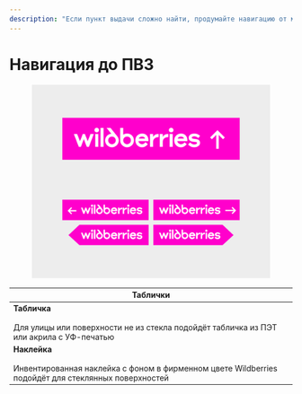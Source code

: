 ```yaml
---
description: "Если пункт выдачи сложно найти, продумайте навигацию от мест, где людей много: остановок\_и\_торговых центров. Или разместите указатели на фасаде здания, если\_вход\_со\_двора\_или\_с\_торца\_дома"
---
```


# Навигация до ПВЗ

<figure><img src="../../.gitbook/assets/01_navigation_all.svg" alt=""><figcaption></figcaption></figure>

<table data-card-size="large" data-column-title-hidden data-view="cards"><thead><tr><th>Таблички</th></tr></thead><tbody><tr><td><strong>Табличка</strong><br><br>Для улицы или поверхности не из стекла подойдёт табличка из ПЭТ или акрила с УФ-печатью</td></tr><tr><td><strong>Наклейка</strong><br><br>Инвентированная наклейка с фоном в фирменном цвете Wildberries подойдёт для стеклянных поверхностей</td></tr></tbody></table>



